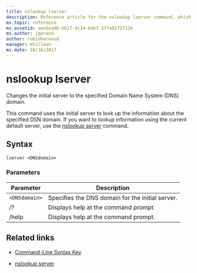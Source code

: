 ```yaml
---
title: nslookup lserver
description: Reference article for the nslookup lserver command, which changes the initial server to the specified Domain Name System (DNS) domain.
ms.topic: reference
ms.assetid: aee5ea0b-bb17-4c14-bde7-2f7a91f2f22b
ms.author: jgerend
author: robinharwood
manager: mtillman
ms.date: 10/16/2017
---
```


# nslookup lserver



Changes the initial server to the specified Domain Name System (DNS) domain.

This command uses the initial server to look up the information about the specified DSN domain. If you want to lookup information using the current default server, use the [nslookup server](nslookup-server.md) command.

## Syntax

```
lserver <DNSdomain>
```

### Parameters

| Parameter | Description |
| --------- | ----------- |
| `<DNSdomain>` | Specifies the DNS domain for the initial server. |
| /? | Displays help at the command prompt. |
| /help | Displays help at the command prompt. |

## Related links

- [Command-Line Syntax Key](command-line-syntax-key.md)

- [nslookup server](nslookup-server.md)
